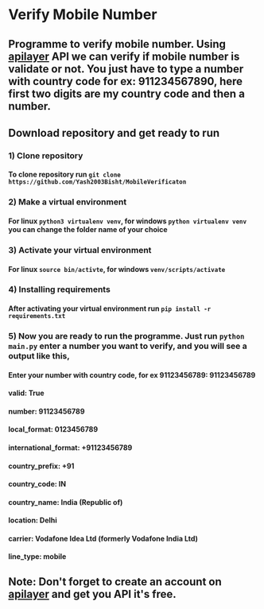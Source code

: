 # Verify Mobile Number
## Programme to verify mobile number. Using [apilayer](https://apilayer.com/) API we can verify if mobile number is validate or not. You just have to type a number with country code for ex: 911234567890, here first two digits are my country code and then a number.

## Download repository and get ready to run
### 1) Clone repository
#### To clone repository run `git clone https://github.com/Yash2003Bisht/MobileVerificaton`

### 2) Make a virtual environment
#### For linux `python3 virtualenv venv`, for windows `python virtualenv venv` you can change the folder name of your choice

### 3) Activate your virtual environment
#### For linux `source bin/activte`, for windows `venv/scripts/activate`

### 4) Installing requirements
#### After activating your virtual environment run `pip install -r requirements.txt`

### 5) Now you are ready to run the programme. Just run `python main.py` enter a number you want to verify, and you will see a output like this,
#### Enter your number with country code, for ex 91123456789: 91123456789
#### valid: True
#### number: 91123456789
#### local_format: 0123456789
#### international_format: +91123456789
#### country_prefix: +91
#### country_code: IN
#### country_name: India (Republic of)
#### location: Delhi
#### carrier: Vodafone Idea Ltd (formerly Vodafone India Ltd)
#### line_type: mobile


## **Note**: Don't forget to create an account on [apilayer](https://apilayer.com/) and get you API it's free.
